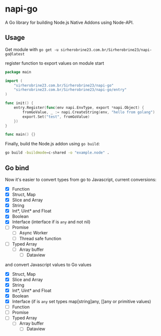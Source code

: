 # napi-go

A Go library for building Node.js Native Addons using Node-API.

## Usage

Get module with `go get -u sirherobrine23.com.br/Sirherobrine23/napi-go@latest`

register function to export values on module start

```go
package main

import (
	"sirherobrine23.com.br/Sirherobrine23/napi-go"
	"sirherobrine23.com.br/Sirherobrine23/napi-go/entry"
)

func init() {
	entry.Register(func(env napi.EnvType, export *napi.Object) {
		fromGoValue, _ := napi.CreateString(env, "hello from golang")
		export.Set("test", fromGoValue)
	})
}

func main() {}
```

Finally, build the Node.js addon using `go build`:

```sh
go build -buildmode=c-shared -o "example.node" .
```

## Go bind

Now it's easier to convert types from go to Javascript, current conversions:

- [x] Function
- [x] Struct, Map
- [x] Slice and Array
- [x] String
- [x] Int*, Uint* and Float
- [x] Boolean
- [x] Interface (interface if is `any` and not nil)
- [ ] Promise
  - [ ] Async Worker
  - [ ] Thread safe function
- [ ] Typed Array
  - [ ] Array buffer
    - [ ] Dataview

and convert Javascript values to Go values

- [x] Struct, Map
- [x] Slice and Array
- [x] String
- [x] Int*, Uint* and Float
- [x] Boolean
- [x] Interface (if is `any` set types map[string]any, []any or primitive values)
- [ ] Function
- [ ] Promise
- [ ] Typed Array
  - [ ] Array buffer
    - [ ] Dataview